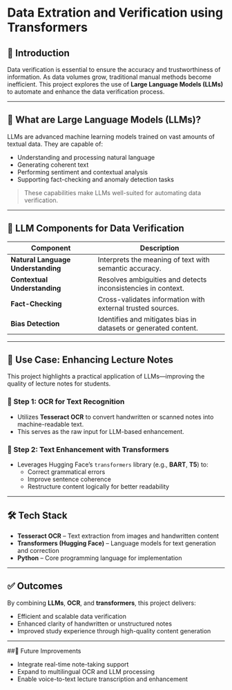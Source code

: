 # Data Extration and Verification using Transformers

## 📌 Introduction  
Data verification is essential to ensure the accuracy and trustworthiness of information. As data volumes grow, traditional manual methods become inefficient. This project explores the use of **Large Language Models (LLMs)** to automate and enhance the data verification process.

---

## 🤖 What are Large Language Models (LLMs)?

LLMs are advanced machine learning models trained on vast amounts of textual data. They are capable of:

- Understanding and processing natural language
- Generating coherent text
- Performing sentiment and contextual analysis
- Supporting fact-checking and anomaly detection tasks

> These capabilities make LLMs well-suited for automating data verification.

---

## 🧠 LLM Components for Data Verification

| Component                   | Description                                                                 |
|-----------------------------|-----------------------------------------------------------------------------|
| **Natural Language Understanding** | Interprets the meaning of text with semantic accuracy.                  |
| **Contextual Understanding**       | Resolves ambiguities and detects inconsistencies in context.          |
| **Fact-Checking**                  | Cross-validates information with external trusted sources.            |
| **Bias Detection**                 | Identifies and mitigates bias in datasets or generated content.       |

---

## 📝 Use Case: Enhancing Lecture Notes

This project highlights a practical application of LLMs—improving the quality of lecture notes for students.

### 🔡 Step 1: OCR for Text Recognition  
- Utilizes **Tesseract OCR** to convert handwritten or scanned notes into machine-readable text.
- This serves as the raw input for LLM-based enhancement.

### 🔄 Step 2: Text Enhancement with Transformers  
- Leverages Hugging Face’s `transformers` library (e.g., **BART**, **T5**) to:
  - Correct grammatical errors
  - Improve sentence coherence
  - Restructure content logically for better readability

---

## 🛠️ Tech Stack

- **Tesseract OCR** – Text extraction from images and handwritten content  
- **Transformers (Hugging Face)** – Language models for text generation and correction  
- **Python** – Core programming language for implementation  

---

## ✅ Outcomes

By combining **LLMs**, **OCR**, and **transformers**, this project delivers:

- Efficient and scalable data verification  
- Enhanced clarity of handwritten or unstructured notes  
- Improved study experience through high-quality content generation  

---
##📌 Future Improvements
- Integrate real-time note-taking support
- Expand to multilingual OCR and LLM processing
- Enable voice-to-text lecture transcription and enhancement


